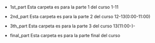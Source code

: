 - 1st_part
    Esta carpeta es para la parte 1 del curso 1-11

- 2nd_part
    Esta carpeta es para la parte 2 del curso 12-13(0:00-11:00)

- 3th_part
    Esta carpeta es para la parte 3 del curso 13(11:00-)-

- final_part
    Esta carpeta es para la parte final del curso
